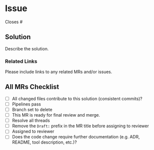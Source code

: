 # Issue

<!--
List related issues
-->

Closes #

## Solution

Describe the solution.

### Related Links

Please include links to any related MRs and/or issues.

## All MRs Checklist

* [ ] All changed files contribute to this solution (consistent commits)?
* [ ] Pipelines pass
* [ ] Branch set to delete
* [ ] This MR is ready for final review and merge.
* [ ] Resolve all threads
* [ ] Remove the `Draft:` prefix in the MR title before assigning to reviewer
* [ ] Assigned to reviewer
* [ ] Does the code change require further documentation (e.g. ADR, README, tool description, etc.)?
